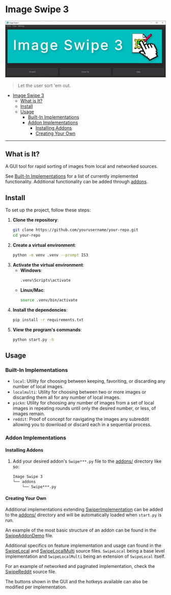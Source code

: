 # Image Swipe 3

![Image Swipe 3](src/assets/screenshot.jpg "Image Swipe 3 Logo")

>
> Let the user sort 'em out.
>

- [Image Swipe 3](#image-swipe-3)
  - [What is It?](#what-is-it)
  - [Install](#install)
  - [Usage](#usage)
    - [Built-In Implementations](#built-in-implementations)
    - [Addon Implementations](#addon-implementations)
      - [Installing Addons](#installing-addons)
      - [Creating Your Own](#creating-your-own)

---


## What is It?

A GUI tool for rapid sorting of images from local and networked sources.

See [Built-In Implementations](#built-in-implementations) for a list of currently implemented functionality.
Additional functionality can be added through [addons](#addon-implementations).

## Install

To set up the project, follow these steps:

1. **Clone the repository**:
    ```sh
    git clone https://github.com/yourusername/your-repo.git
    cd your-repo
    ```
2. **Create a virtual environment**:
    ```sh
    python -m venv .venv --prompt IS3
    ```
3. **Activate the virtual environment**:
    - **Windows**:
        ```sh
        .venv\Scripts\activate
        ```
    - **Linux/Mac**:
        ```sh
        source .venv/bin/activate
        ```
4. **Install the dependencies**:
    ```sh
    pip install -r requirements.txt
    ```
5. **View the program's commands**:
    ```sh
    python start.py -h
    ```

## Usage

### Built-In Implementations

* `local`: Utility for choosing between keeping, favoriting, or discarding any number of local images.
* `localmulti`: Utility for choosing between two or more images or discarding them all for any number of local images.
* `pickn`: Utility for choosing any number of images from a set of local images in repeating rounds until only the desired number, or less, of images remain.
* `reddit`: Proof of concept for navigating the images any subreddit allowing you to download or discard each in a sequential process.

### Addon Implementations

#### Installing Addons

1. Add your desired addon's `Swipe***.py` file to the [addons/](addons/) directory like so:
    ```
    Image Swipe 3
    └── addons
        └── Swipe***.py
    ```

#### Creating Your Own

Additional implementations extending [SwiperImplementation](src/implementations/SwiperImplementation.py) can be added to the [addons/](addons/) directory and will be automatically loaded when `start.py` is run.

An example of the most basic structure of an addon can be found in the [SwipeAddonDemo](addons/SwipeAddonDemo.py) file.

Additional specifics on feature implementation and usage can found in the [SwipeLocal](src/implementations/SwipeLocal.py) and [SwipeLocalMulti](src/implementations/SwipeLocalMulti.py) source files.
`SwipeLocal` being a base level implementation and `SwipeLocalMulti` being an extension of `SwipeLocal` itself.

For an example of networked and paginated implementation, check the [SwipeReddit](src\implementations\SwipeReddit.py) source file.

The buttons shown in the GUI and the hotkeys available can also be modified per implementation.

